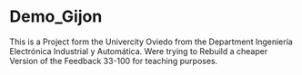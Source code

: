 # Demo_Gijon

This is a Project form the Univercity Oviedo from the Department Ingeniería Electrónica Industrial y Automática.
Were trying to Rebuild a cheaper Version of the Feedback 33-100 for teaching purposes.
